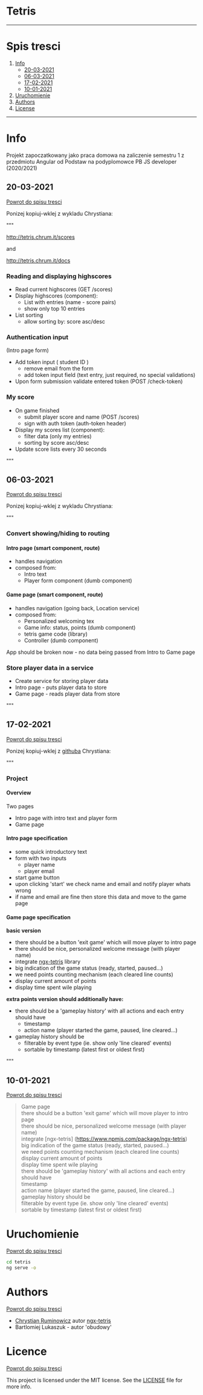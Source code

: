 # Tetris

---

# Spis tresci

1. [Info](#info)
   + [20-03-2021](#20-03-2021)
   + [06-03-2021](#06-03-2021)
   + [17-02-2021](#17-02-2021)
   + [10-01-2021](#10-01-2021)
2. [Uruchomienie](#uruchomienie)
3. [Authors](#authors)
4. [License](#license)

---

# Info

Projekt zapoczatkowany jako praca domowa na zaliczenie semestru 1 z przedmiotu Angular od Podstaw na podyplomowce PB JS developer (2020/2021)

## 20-03-2021

[Powrot do spisu tresci](#spis-tresci)

Ponizej kopiuj-wklej z wykladu Chrystiana:

"""

http://tetris.chrum.it/scores

and

http://tetris.chrum.it/docs

### Reading and displaying highscores

+ Read current highscores (GET /scores)
+ Display highscores (component):
  - List with entries (name - score pairs)
  - show only top 10 entries
+ List sorting
  - allow sorting by: score asc/desc
  
### Authentication input

(Intro page form) 

+ Add token input ( student ID ) 
  - remove email from the form
  - add token input field (text entry, just required, no special validations)
+ Upon form submission validate entered token (POST /check-token)

### My score

+ On game finished
  - submit player score and name (POST /scores)
  - sign with auth token (auth-token header)
+ Display my scores list (component): 
  - filter data (only my entries)
  - sorting by score asc/desc
+ Update score lists every 30 seconds

"""

## 06-03-2021

[Powrot do spisu tresci](#spis-tresci)

Ponizej kopiuj-wklej z wykladu Chrystiana:

"""

### Convert showing/hiding to routing

#### Intro page (smart component, route)

+ handles navigation
+ composed from:
  - Intro text
  - Player form component (dumb component)

#### Game page (smart component, route)

+ handles navigation (going back, Location service)
+ composed from:
  - Personalized welcoming tex
  - Game info: status, points (dumb component)
  - tetris game code (library)
  - Controller (dumb component)

App should be broken now - no data being passed from Intro to Game page

### Store player data in a service

+ Create service for storing player data
+ Intro page - puts player data to store
+ Game page - reads player data from store

"""

## 17-02-2021

[Powrot do spisu tresci](#spis-tresci)

Ponizej kopiuj-wklej z [githuba](https://github.com/chrum/ng-2020/blob/master/README.md)
Chrystiana:

"""

### Project

#### Overview

Two pages
- Intro page with intro text and player form
- Game page

#### Intro page specification

- some quick introductory text
- form with two inputs
    - player name
    - player email
- start game button
- upon clicking 'start' we check name and email and notify player whats wrong
- if name and email are fine then store this data and move to the game page

#### Game page specification

**basic version**
- there should be a button 'exit game' which will move player to intro page
- there should be nice, personalized welcome message (with player name)
- integrate [ngx-tetris](https://www.npmjs.com/package/ngx-tetris) library
- big indication of the game status (ready, started, paused...)
- we need points counting mechanism (each cleared line counts)
- display current amount of points
- display time spent wile playing

**extra points version should additionally have:**
- there should be a 'gameplay history' with all actions and each entry should have
    - timestamp
    - action name (player started the game, paused, line cleared...)
- gameplay history should be
    - filterable by event type (ie. show only 'line cleared' events)
    - sortable by timestamp (latest first or oldest first)

"""

## 10-01-2021

[Powrot do spisu tresci](#spis-tresci)

> Game page<br>
> there should be a button 'exit game' which will move player to intro page<br>
> there should be nice, personalized welcome message (with player name)<br>
> integrate [ngx-tetris] (https://www.npmjs.com/package/ngx-tetris)<br>
> big indication of the game status (ready, started, paused...)<br>
> we need points counting mechanism (each cleared line counts)<br>
> display current amount of points<br>
> display time spent wile playing<br>
> there should be 'gameplay history' with all actions and each entry should have<br>
> timestamp<br>
> action name (player started the game, paused, line cleared...)<br>
> gameplay history should be<br>
> filterable by event type (ie. show only 'line cleared' events)<br>
> sortable by timestamp (latest first or oldest first)<br>

# Uruchomienie

[Powrot do spisu tresci](#spis-tresci)

```bash
cd tetris
ng serve -o
```

# Authors

[Powrot do spisu tresci](#spis-tresci)

- [Chrystian Ruminowicz](http://chrum.it) autor [ngx-tetris](https://www.npmjs.com/package/ngx-tetris)
- Bartlomiej Lukaszuk - autor 'obudowy'

# Licence

[Powrot do spisu tresci](#spis-tresci)

This project is licensed under the MIT license. See the [LICENSE](https://opensource.org/licenses/MIT) file for more info.
